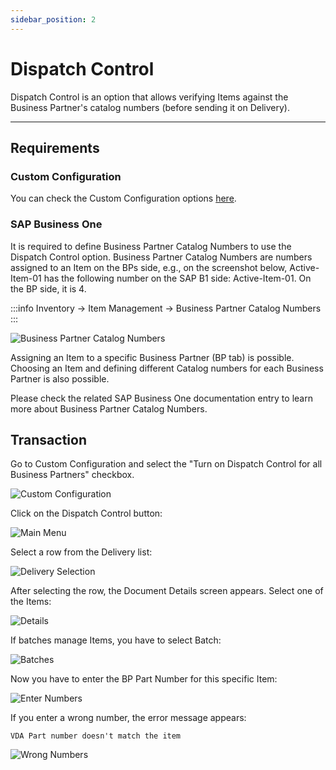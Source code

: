 ```yaml
---
sidebar_position: 2
---
```


# Dispatch Control

Dispatch Control is an option that allows verifying Items against the Business Partner's catalog numbers (before sending it on Delivery).

---

## Requirements

### Custom Configuration

You can check the Custom Configuration options [here](../../administrator-guide/custom-configuration/custom-configuration-functions/dispatch-control.md).

### SAP Business One

It is required to define Business Partner Catalog Numbers to use the Dispatch Control option. Business Partner Catalog Numbers are numbers assigned to an Item on the BPs side, e.g., on the screenshot below, Active-Item-01 has the following number on the SAP B1 side: Active-Item-01. On the BP side, it is 4.

:::info
    Inventory → Item Management → Business Partner Catalog Numbers
:::

![Business Partner Catalog Numbers](./media/bp-catalog-numbers.webp)

Assigning an Item to a specific Business Partner (BP tab) is possible. Choosing an Item and defining different Catalog numbers for each Business Partner is also possible.

Please check the related SAP Business One documentation entry to learn more about Business Partner Catalog Numbers.

## Transaction

Go to Custom Configuration and select the "Turn on Dispatch Control for all Business Partners" checkbox.

![Custom Configuration](./media/dispatch-control-cc.webp)

Click on the Dispatch Control button:

![Main Menu](./media/wms-main-menu.webp)

Select a row from the Delivery list:

![Delivery Selection](./media/delivery-selection.webp)

After selecting the row, the Document Details screen appears. Select one of the Items:

![Details](./media/details-grayed.webp)

If batches manage Items, you have to select Batch:

![Batches](./media/delivery-batches-2.webp)

Now you have to enter the BP Part Number for this specific Item:

![Enter Numbers](./media/delivery-enter-number.webp)

If you enter a wrong number, the error message appears:

```text
VDA Part number doesn't match the item
```

![Wrong Numbers](./media/delivery-wrong-numbers.webp)
